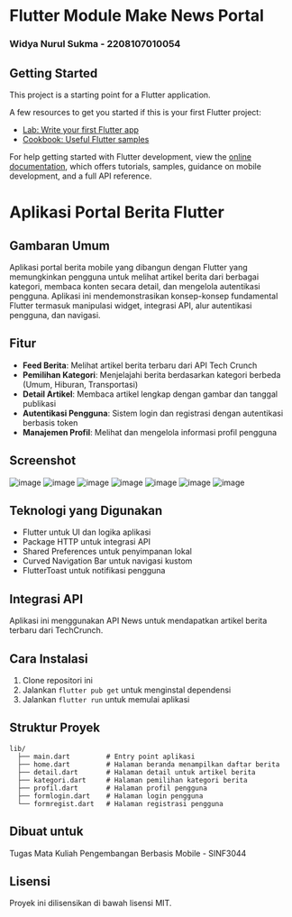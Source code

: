 # Flutter Module Make News Portal
### Widya Nurul Sukma - 2208107010054

## Getting Started

This project is a starting point for a Flutter application.

A few resources to get you started if this is your first Flutter project:

- [Lab: Write your first Flutter app](https://docs.flutter.dev/get-started/codelab)
- [Cookbook: Useful Flutter samples](https://docs.flutter.dev/cookbook)

For help getting started with Flutter development, view the
[online documentation](https://docs.flutter.dev/), which offers tutorials,
samples, guidance on mobile development, and a full API reference.

# Aplikasi Portal Berita Flutter

## Gambaran Umum
Aplikasi portal berita mobile yang dibangun dengan Flutter yang memungkinkan pengguna untuk melihat artikel berita dari berbagai kategori, membaca konten secara detail, dan mengelola autentikasi pengguna. Aplikasi ini mendemonstrasikan konsep-konsep fundamental Flutter termasuk manipulasi widget, integrasi API, alur autentikasi pengguna, dan navigasi.

## Fitur
- **Feed Berita**: Melihat artikel berita terbaru dari API Tech Crunch
- **Pemilihan Kategori**: Menjelajahi berita berdasarkan kategori berbeda (Umum, Hiburan, Transportasi)
- **Detail Artikel**: Membaca artikel lengkap dengan gambar dan tanggal publikasi
- **Autentikasi Pengguna**: Sistem login dan registrasi dengan autentikasi berbasis token
- **Manajemen Profil**: Melihat dan mengelola informasi profil pengguna

## Screenshot
![image](https://github.com/user-attachments/assets/f0d2cd94-c504-431e-82d5-c0d1a21fd5e5)
![image](https://github.com/user-attachments/assets/a4371d54-4f7e-435d-ac63-d41372381024)
![image](https://github.com/user-attachments/assets/5a693c4c-d4fa-428f-9e1e-f828c521f819)
![image](https://github.com/user-attachments/assets/d66b4add-8a09-4bff-a388-b84abbb4b809)
![image](https://github.com/user-attachments/assets/86c5f16d-5d10-4df4-bb84-3f65f69f75f5)
![image](https://github.com/user-attachments/assets/7034805e-4363-408c-b375-e1844246bf00)
![image](https://github.com/user-attachments/assets/08df3b8a-614f-4886-a675-8c2f13a4bbb0)


## Teknologi yang Digunakan
- Flutter untuk UI dan logika aplikasi
- Package HTTP untuk integrasi API
- Shared Preferences untuk penyimpanan lokal
- Curved Navigation Bar untuk navigasi kustom
- FlutterToast untuk notifikasi pengguna

## Integrasi API
Aplikasi ini menggunakan API News untuk mendapatkan artikel berita terbaru dari TechCrunch.

## Cara Instalasi
1. Clone repositori ini
2. Jalankan `flutter pub get` untuk menginstal dependensi
3. Jalankan `flutter run` untuk memulai aplikasi

## Struktur Proyek
```
lib/
  ├── main.dart         # Entry point aplikasi
  ├── home.dart         # Halaman beranda menampilkan daftar berita
  ├── detail.dart       # Halaman detail untuk artikel berita
  ├── kategori.dart     # Halaman pemilihan kategori berita
  ├── profil.dart       # Halaman profil pengguna
  ├── formlogin.dart    # Halaman login pengguna
  └── formregist.dart   # Halaman registrasi pengguna
```

## Dibuat untuk
Tugas Mata Kuliah Pengembangan Berbasis Mobile - SINF3044

## Lisensi
Proyek ini dilisensikan di bawah lisensi MIT.
